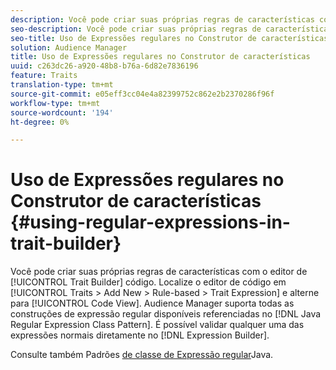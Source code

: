 ```yaml
---
description: Você pode criar suas próprias regras de características com o editor de código do Construtor de características. Localize o editor de código em Características > Adicionar novo > Baseado em regras > Expressão de características e alterne para Visualização de código. O Audience Manager suporta todas as construções de expressão regulares disponíveis referenciadas no padrão de classe de Expressão regular do Java. É possível validar qualquer uma das expressões normais diretamente no Construtor de Expressões.
seo-description: Você pode criar suas próprias regras de características com o editor de código do Construtor de características. Localize o editor de código em Características > Adicionar novo > Baseado em regras > Expressão de características e alterne para Visualização de código. O Audience Manager suporta todas as construções de expressão regulares disponíveis referenciadas no padrão de classe de Expressão regular do Java. É possível validar qualquer uma das expressões normais diretamente no Construtor de Expressões.
seo-title: Uso de Expressões regulares no Construtor de características
solution: Audience Manager
title: Uso de Expressões regulares no Construtor de características
uuid: c263dc26-a920-48b8-b76a-6d82e7836196
feature: Traits
translation-type: tm+mt
source-git-commit: e05eff3cc04e4a82399752c862e2b2370286f96f
workflow-type: tm+mt
source-wordcount: '194'
ht-degree: 0%

---
```



# Uso de Expressões regulares no Construtor de características {#using-regular-expressions-in-trait-builder}

Você pode criar suas próprias regras de características com o editor de [!UICONTROL Trait Builder] código. Localize o editor de código em [!UICONTROL Traits > Add New > Rule-based > Trait Expression] e alterne para [!UICONTROL Code View]. Audience Manager suporta todas as construções de expressão regular disponíveis referenciadas no [!DNL Java Regular Expression Class Pattern]. É possível validar qualquer uma das expressões normais diretamente no [!DNL Expression Builder].

Consulte também Padrões [de classe de Expressão regular](https://docs.oracle.com/javase/7/docs/api/java/util/regex/Pattern.html)Java.